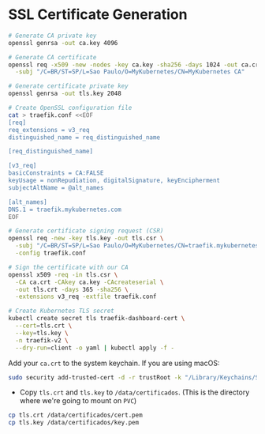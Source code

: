 # SSL Certificate Generation

```bash
# Generate CA private key
openssl genrsa -out ca.key 4096

# Generate CA certificate
openssl req -x509 -new -nodes -key ca.key -sha256 -days 1024 -out ca.crt \
  -subj "/C=BR/ST=SP/L=Sao Paulo/O=MyKubernetes/CN=MyKubernetes CA"

# Generate certificate private key
openssl genrsa -out tls.key 2048

# Create OpenSSL configuration file
cat > traefik.conf <<EOF
[req]
req_extensions = v3_req
distinguished_name = req_distinguished_name

[req_distinguished_name]

[v3_req]
basicConstraints = CA:FALSE
keyUsage = nonRepudiation, digitalSignature, keyEncipherment
subjectAltName = @alt_names

[alt_names]
DNS.1 = traefik.mykubernetes.com
EOF

# Generate certificate signing request (CSR)
openssl req -new -key tls.key -out tls.csr \
  -subj "/C=BR/ST=SP/L=Sao Paulo/O=MyKubernetes/CN=traefik.mykubernetes.com" \
  -config traefik.conf

# Sign the certificate with our CA
openssl x509 -req -in tls.csr \
  -CA ca.crt -CAkey ca.key -CAcreateserial \
  -out tls.crt -days 365 -sha256 \
  -extensions v3_req -extfile traefik.conf

# Create Kubernetes TLS secret
kubectl create secret tls traefik-dashboard-cert \
  --cert=tls.crt \
  --key=tls.key \
  -n traefik-v2 \
  --dry-run=client -o yaml | kubectl apply -f -
```

Add your `ca.crt` to the system keychain. If you are using macOS:

```bash
sudo security add-trusted-cert -d -r trustRoot -k "/Library/Keychains/System.keychain" ca.crt
```  

* Copy `tls.crt` and `tls.key` to `/data/certificados`. (This is the directory where we're going to mount on `PVC`)

```bash
cp tls.crt /data/certificados/cert.pem
cp tls.key /data/certificados/key.pem
```
